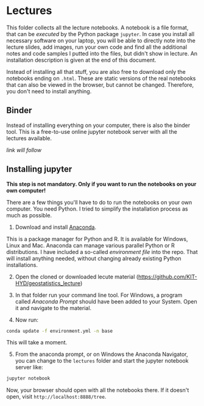 # Lectures

This folder collects all the lecture notebooks. A notebook is a file format, that can be *executed* by the Python package ``jupyter``. In case you install all necessary software on your laptop, you will be able to directly note into the lecture slides, add images, run your own code and find all the additional notes and code samples I putted into the files, but didn't show in lecture. An installation description is given at the end of this document.

Instead of installing all that stuff, you are also free to download only the notebooks ending on ``.html``. These are static versions of the real notebooks that can also be viewed in the browser, but cannot be changed. Therefore, you don't need to install anything.

## Binder

Instead of installing everything on your computer, there is also the binder tool. 
This is a free-to-use online jupyter notebook server with all the lectures available. 

*link will follow*

## Installing jupyter

**This step is not mandatory. Only if you want to run the notebooks on your own computer!**

There are a few things you'll have to do to run the notebooks on your own computer. You need Python. I tried to simplify the installation process as much as possible.

1. Download and install [Anaconda](https://www.anaconda.com/distribution/#download-section).

This is a package manager for Python and R. It is available for Windows, Linux and Mac. Anaconda can manage various parallel Python or R distributions. I have included a so-called *environment file* into the repo. That will install anything needed, without changing already existing Python installations.

2. Open the cloned or downloaded lecute material (https://github.com/KIT-HYD/geostatistics_lecture)

3. In that folder run your command line tool. For Windows, a program called *Anaconda Prompt* should have been added to your System. Open it and navigate to the material.

4. Now run:
```bash
conda update -f environment.yml -n base
```
This will take a moment.

5. From the anaconda prompt, or on Windows the Anaconda Navigator, you can change to the `lectures` folder and start the jupyter notebook server like:

```bash
jupyter notebook
```

Now, your browser should open with all the notebooks there. If it doesn't open, visit `http://localhost:8888/tree`.

